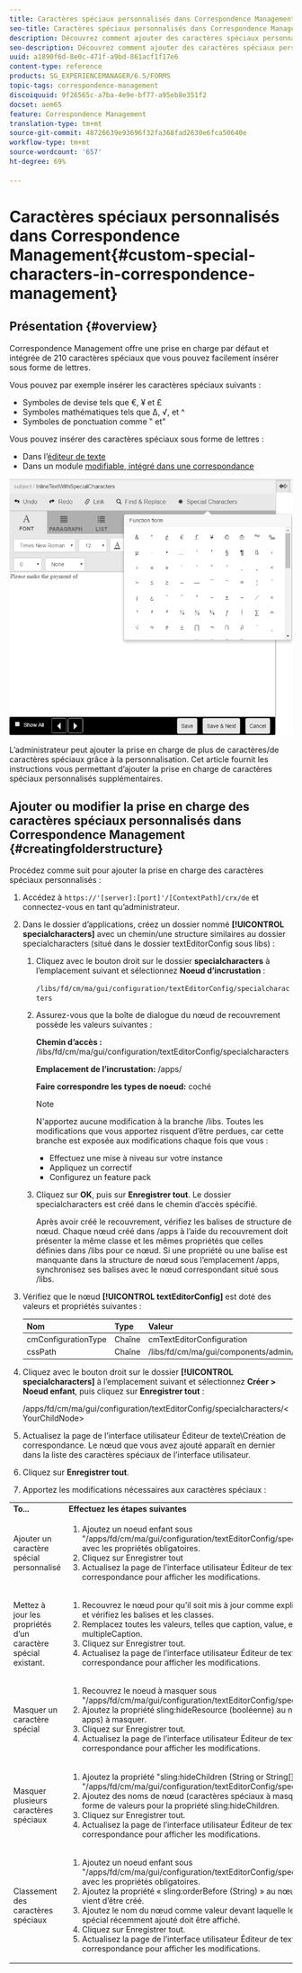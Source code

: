```yaml
---
title: Caractères spéciaux personnalisés dans Correspondence Management
seo-title: Caractères spéciaux personnalisés dans Correspondence Management
description: Découvrez comment ajouter des caractères spéciaux personnalisés dans Correspondence Management.
seo-description: Découvrez comment ajouter des caractères spéciaux personnalisés dans Correspondence Management.
uuid: a1890f6d-8e0c-471f-a9bd-861acf1f17e6
content-type: reference
products: SG_EXPERIENCEMANAGER/6.5/FORMS
topic-tags: correspondence-management
discoiquuid: 9f26565c-a7ba-4e9e-bf77-a95eb8e351f2
docset: aem65
feature: Correspondence Management
translation-type: tm+mt
source-git-commit: 48726639e93696f32fa368fad2630e6fca50640e
workflow-type: tm+mt
source-wordcount: '657'
ht-degree: 69%

---
```



# Caractères spéciaux personnalisés dans Correspondence Management{#custom-special-characters-in-correspondence-management}

## Présentation {#overview}

Correspondence Management offre une prise en charge par défaut et intégrée de 210 caractères spéciaux que vous pouvez facilement insérer sous forme de lettres.

Vous pouvez par exemple insérer les caractères spéciaux suivants :

* Symboles de devise tels que €, ¥ et £
* Symboles mathématiques tels que Δ, √,  et ^
* Symboles de ponctuation comme ‟ et&quot;

Vous pouvez insérer des caractères spéciaux sous forme de lettres :

* Dans l’[éditeur de texte](/help/forms/using/document-fragments.md#createtext)
* Dans un module [modifiable, intégré dans une correspondance](../../forms/using/create-correspondence.md#managecontent)

![spécialcaractérissinlinemodule](assets/specialcharactersinlinemodule.png)

L’administrateur peut ajouter la prise en charge de plus de caractères/de caractères spéciaux grâce à la personnalisation. Cet article fournit les instructions vous permettant d’ajouter la prise en charge de caractères spéciaux personnalisés supplémentaires.

## Ajouter ou modifier la prise en charge des caractères spéciaux personnalisés dans Correspondence Management {#creatingfolderstructure}

Procédez comme suit pour ajouter la prise en charge des caractères spéciaux personnalisés :

1. Accédez à `https://'[server]:[port]'/[ContextPath]/crx/de` et connectez-vous en tant qu’administrateur.
1. Dans le dossier d’applications, créez un dossier nommé **[!UICONTROL specialcharacters]** avec un chemin/une structure similaires au dossier specialcharacters (situé dans le dossier textEditorConfig sous libs) :

   1. Cliquez avec le bouton droit sur le dossier **specialcharacters** à l’emplacement suivant et sélectionnez **Noeud d’incrustation** :

      `/libs/fd/cm/ma/gui/configuration/textEditorConfig/specialcharacters`

   1. Assurez-vous que la boîte de dialogue du nœud de recouvrement possède les valeurs suivantes :

      **Chemin d’accès :** /libs/fd/cm/ma/gui/configuration/textEditorConfig/specialcharacters

      **Emplacement de l’incrustation:** /apps/

      **Faire correspondre les types de noeud:** coché

      >[!NOTE]
      >
      >N&#39;apportez aucune modification à la branche /libs. Toutes les modifications que vous apportez risquent d’être perdues, car cette branche est exposée aux modifications chaque fois que vous :
      >
      >
      >
      >    * Effectuez une mise à niveau sur votre instance
      >    * Appliquez un correctif
      >    * Configurez un feature pack


   1. Cliquez sur **OK**, puis sur **Enregistrer tout**. Le dossier specialcharacters est créé dans le chemin d’accès spécifié.

      Après avoir créé le recouvrement, vérifiez les balises de structure de nœud. Chaque nœud créé dans /apps à l’aide du recouvrement doit présenter la même classe et les mêmes propriétés que celles définies dans /libs pour ce nœud. Si une propriété ou une balise est manquante dans la structure de nœud sous l’emplacement /apps, synchronisez ses balises avec le nœud correspondant situé sous /libs.



1. Vérifiez que le nœud **[!UICONTROL textEditorConfig]** est doté des valeurs et propriétés suivantes :

   | Nom | Type | Valeur |
   |---|---|---|
   | cmConfigurationType | Chaîne | cmTextEditorConfiguration |
   | cssPath | Chaîne | /libs/fd/cm/ma/gui/components/admin/createasset/textcontrol/clientlibs/textcontrol |

1. Cliquez avec le bouton droit sur le dossier **[!UICONTROL specialcharacters]** à l’emplacement suivant et sélectionnez **Créer > Noeud enfant**, puis cliquez sur **Enregistrer tout** :

   /apps/fd/cm/ma/gui/configuration/textEditorConfig/specialcharacters/&lt;YourChildNode>

1. Actualisez la page de l’interface utilisateur Éditeur de texte\Création de correspondance. Le nœud que vous avez ajouté apparaît en dernier dans la liste des caractères spéciaux de l’interface utilisateur.
1. Cliquez sur **Enregistrer tout**.
1. Apportez les modifications nécessaires aux caractères spéciaux :

<table>
 <tbody>
  <tr>
   <td><strong>To...</strong></td>
   <td><strong>Effectuez les étapes suivantes</strong></td>
  </tr>
  <tr>
   <td>Ajouter un caractère spécial personnalisé</td>
   <td>
    <ol>
     <li>Ajoutez un noeud enfant sous "/apps/fd/cm/ma/gui/configuration/textEditorConfig/specialcharacters" avec les propriétés obligatoires.</li>
     <li>Cliquez sur Enregistrer tout</li>
     <li>Actualisez la page de l’interface utilisateur Éditeur de texte\Création de correspondance pour afficher les modifications.</li>
    </ol> </td>
  </tr>
  <tr>
   <td>Mettez à jour les propriétés d’un caractère spécial existant.</td>
   <td>
    <ol>
     <li>Recouvrez le nœud pour qu’il soit mis à jour comme expliqué ci-dessus et vérifiez les balises et les classes.</li>
     <li>Remplacez toutes les valeurs, telles que caption, value, endValue et multipleCaption. </li>
     <li>Cliquez sur Enregistrer tout. </li>
     <li>Actualisez la page de l’interface utilisateur Éditeur de texte\Création de correspondance pour afficher les modifications.</li>
    </ol> </td>
  </tr>
  <tr>
   <td>Masquer un caractère spécial</td>
   <td>
    <ol>
     <li>Recouvrez le noeud à masquer sous "/apps/fd/cm/ma/gui/configuration/textEditorConfig/specialcharacters".</li>
     <li>Ajoutez la propriété sling:hideResource (booléenne) au noeud (sous apps) à masquer. </li>
     <li>Cliquez sur Enregistrer tout. </li>
     <li>Actualisez la page de l’interface utilisateur Éditeur de texte\Création de correspondance pour afficher les modifications.<br /> </li>
    </ol> </td>
  </tr>
  <tr>
   <td>Masquer plusieurs caractères spéciaux</td>
   <td>
    <ol>
     <li>Ajoutez la propriété "sling:hideChildren (String or String[])" sur "/apps/fd/cm/ma/gui/configuration/textEditorConfig/specialcharacters". </li>
     <li>Ajoutez des noms de nœud (caractères spéciaux à masquer) sous forme de valeurs pour la propriété sling:hideChildren. </li>
     <li>Cliquez sur Enregistrer tout. </li>
     <li>Actualisez la page de l’interface utilisateur Éditeur de texte\Création de correspondance pour afficher les modifications.<br /> </li>
    </ol> </td>
  </tr>
  <tr>
   <td>Classement des caractères spéciaux</td>
   <td>
    <ol>
     <li>Ajoutez un noeud enfant sous "/apps/fd/cm/ma/gui/configuration/textEditorConfig/specialcharacters" avec les propriétés obligatoires. </li>
     <li>Ajoutez la propriété « sling:orderBefore (String) » au nœud enfant qui vient d’être créé. </li>
     <li>Ajoutez le nom du nœud comme valeur devant laquelle le caractère spécial récemment ajouté doit être affiché. </li>
     <li>Cliquez sur Enregistrer tout. </li>
     <li>Actualisez la page de l’interface utilisateur Éditeur de texte\Création de correspondance pour afficher les modifications.<br /> </li>
    </ol> </td>
  </tr>
 </tbody>
</table>

